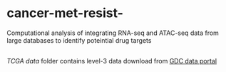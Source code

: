 # cancer-met-resist-
Computational analysis of integrating RNA-seq and ATAC-seq data from large databases to identify poteintial drug targets
##
*TCGA data* folder contains level-3 data download from [GDC data portal](https://portal.gdc.cancer.gov/)

